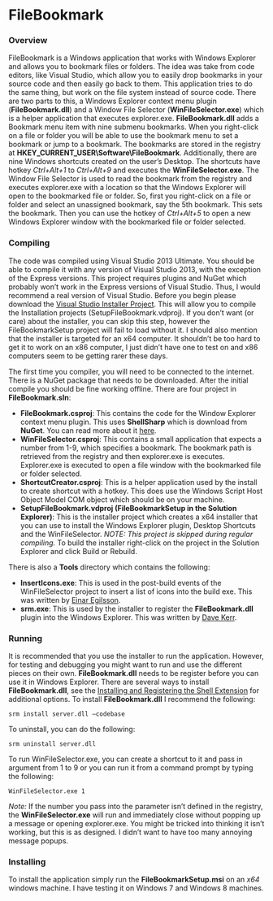 FileBookmark
============

### Overview
FileBookmark is a Windows application that works with Windows Explorer and allows you to bookmark files or folders. The idea was take from code editors, like Visual Studio, which allow you to easily drop bookmarks in your source code and then easily go back to them. This application tries to do the same thing, but work on the file system instead of source code. 
There are two parts to this, a Windows Explorer context menu plugin (**FileBookmark.dll**) and a Window File Selector (**WinFileSelector.exe**) which is a helper application that executes explorer.exe. **FileBookmark.dll** adds a Bookmark menu item with nine submenu bookmarks. When you right-click on a file or folder you will be able to use the bookmark menu to set a bookmark or jump to a bookmark. The bookmarks are stored in the registry at **HKEY_CURRENT_USER\Software\FileBookmark**. Additionally, there are nine Windows shortcuts created on the user’s Desktop. The shortcuts have hotkey *Ctrl+Alt+1* to *Ctrl+Alt+9* and executes the **WinFileSelector.exe**. The Window File Selector is used to read the bookmark from the registry and executes explorer.exe with a location so that the Windows Explorer will open to the bookmarked file or folder. So, first you right-click on a file or folder and select an unassigned bookmark, say the 5th bookmark. This sets the bookmark. Then you can use the hotkey of *Ctrl+Alt+5* to open a new Windows Explorer window with the bookmarked file or folder selected. 

### Compiling
The code was compiled using Visual Studio 2013 Ultimate. You should be able to compile it with any version of Visual Studio 2013, with the exception of the Express versions. This project requires plugins and NuGet which probably won’t work in the Express versions of Visual Studio. Thus, I would recommend a real version of Visual Studio. 
Before you begin please download the [Visual Studio Installer Project](https://visualstudiogallery.msdn.microsoft.com/9abe329c-9bba-44a1-be59-0fbf6151054d). This will allow you to compile the Installation projects (SetupFileBookmark.vdproj). If you don’t want (or care) about the installer, you can skip this step, however the FileBookmarkSetup project will fail to load without it. I should also mention that the installer is targeted for an x64 computer. It shouldn’t be too hard to get it to work on an x86 computer, I just didn’t have one to test on and x86 computers seem to be getting rarer these days.     

The first time you compiler, you will need to be connected to the internet. There is a NuGet package that needs to be downloaded. After the initial compile you should be fine working offline.
There are four project in **FileBookmark.sln**:
-   **FileBookmark.csproj**: This contains the code for the Window Explorer context menu plugin. This uses **ShellSharp** which is download from **NuGet**. You can read more about it [here](http://www.codeproject.com/Articles/512956/NET-Shell-Extensions-Shell-Context-Menus).
-   **WinFileSelector.csproj**: This contains a small application that expects a number from 1-9, which specifies a bookmark. The bookmark path is retrieved from the registry and then explorer.exe is executes. Explorer.exe is executed to open a file window with the bookmarked file or folder selected.
-   **ShortcutCreator.csproj**: This is a helper application used by the install to create shortcut with a hotkey. This does use the Windows Script Host Object Model COM object which should be on your machine. 
-   **SetupFileBookmark.vdproj (FileBookmarkSetup in the Solution Explorer)**: This is the installer project which creates a x64 installer that you can use to install the Windows Explorer plugin, Desktop Shortcuts and the WinFileSelector. *NOTE: This project is skipped during regular compiling.* To build the installer right-click on the project in the Solution Explorer and click Build or Rebuild.

There is also a **Tools** directory which contains the following:
-   **InsertIcons.exe**: This is used in the post-build events of the WinFileSelector project to insert a list of icons into the build exe. This was written by [Einar Egilsson](http://stackoverflow.com/questions/8913018/adding-multiple-icons-win32-resource-to-net-application).
-   **srm.exe**: This is used by the installer to register the **FileBookmark.dll** plugin into the Windows Explorer. This was written by [Dave Kerr](http://www.codeproject.com/Articles/653780/NET-Shell-Extensions-Deploying-SharpShell-Servers).
 
### Running
It is recommended that you use the installer to run the application. However, for testing and debugging you might want to run and use the different pieces on their own.
**FileBookmark.dll** needs to be register before you can use it in Windows Explorer. There are several ways to install **FileBookmark.dll**, see the [Installing and Registering the Shell Extension](http://www.codeproject.com/Articles/512956/NET-Shell-Extensions-Shell-Context-Menus) for additional options. To install **FileBookmark.dll** I recommend the following: 

    srm install server.dll –codebase

To uninstall, you can do the following:

    srm uninstall server.dll

To run WinFileSelector.exe, you can create a shortcut to it and pass in argument from 1 to 9 or you can run it from a command prompt by typing the following:

    WinFileSelector.exe 1
 
*Note:* If the number you pass into the parameter isn’t defined in the registry, the **WinFileSelector.exe** will run and immediately close without popping up a message or opening explorer.exe. You might be tricked into thinking it isn’t working, but this is as designed. I didn’t want to have too many annoying message popups.

### Installing
To install the application simply run the **FileBookmarkSetup.msi** on an *x64* windows machine. I have testing it on Windows 7 and Windows 8 machines.

